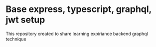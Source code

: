 # Base express, typescript, graphql, jwt setup

This repository created to share learning expiriance  backend graphql technique
